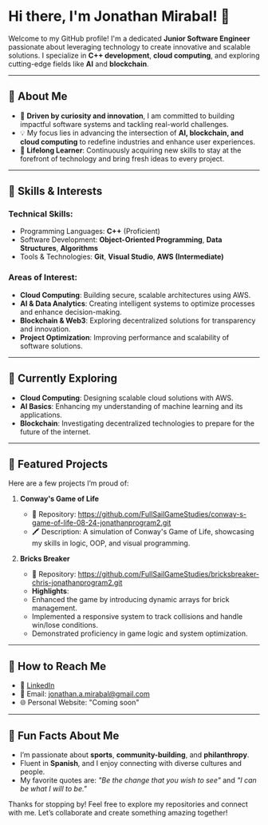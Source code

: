 # Hi there, I'm Jonathan Mirabal! 👋  

Welcome to my GitHub profile! I'm a dedicated **Junior Software Engineer** passionate about leveraging technology to create innovative and scalable solutions. I specialize in **C++ development**, **cloud computing**, and exploring cutting-edge fields like **AI** and **blockchain**.  

---  

## 🚀 About Me  
- 🌟 **Driven by curiosity and innovation**, I am committed to building impactful software systems and tackling real-world challenges.  
- 💡 My focus lies in advancing the intersection of **AI, blockchain, and cloud computing** to redefine industries and enhance user experiences.  
- 📖 **Lifelong Learner**: Continuously acquiring new skills to stay at the forefront of technology and bring fresh ideas to every project.  

---  

## 🔧 Skills & Interests  

### **Technical Skills:**  
- Programming Languages: **C++** (Proficient)  
- Software Development: **Object-Oriented Programming**, **Data Structures**, **Algorithms**  
- Tools & Technologies: **Git**, **Visual Studio**, **AWS (Intermediate)**  

### **Areas of Interest:**  
- **Cloud Computing**: Building secure, scalable architectures using AWS.  
- **AI & Data Analytics**: Creating intelligent systems to optimize processes and enhance decision-making.  
- **Blockchain & Web3**: Exploring decentralized solutions for transparency and innovation.  
- **Project Optimization**: Improving performance and scalability of software solutions.  

---  

## 🌱 Currently Exploring  
- **Cloud Computing**: Designing scalable cloud solutions with AWS.  
- **AI Basics**: Enhancing my understanding of machine learning and its applications.  
- **Blockchain**: Investigating decentralized technologies to prepare for the future of the internet.

---

## 📂 Featured Projects
Here are a few projects I’m proud of:

1. **Conway's Game of Life**
   - 📌 Repository: https://github.com/FullSailGameStudies/conway-s-game-of-life-08-24-jonathanprogram2.git
   - 🖍️ Description: A simulation of Conway's Game of Life, showcasing my skills in logic, OOP, and visual programming.  

2. **Bricks Breaker**
   - 📌 Repository: https://github.com/FullSailGameStudies/bricksbreaker-chris-jonathanprogram2.git
   - **Highlights**:  
   - Enhanced the game by introducing dynamic arrays for brick management.  
   - Implemented a responsive system to track collisions and handle win/lose conditions.  
   - Demonstrated proficiency in game logic and system optimization.  

---

## 📧 How to Reach Me
- 💼 [LinkedIn](https://www.linkedin.com/in/jonathanmirabal)
- 📧 Email: [jonathan.a.mirabal@gmail.com](mailto:jonathan.a.mirabal@gmail.com)
- 🌐 Personal Website: "Coming soon"

---

## 🌟 Fun Facts About Me  
- I’m passionate about **sports**, **community-building**, and **philanthropy**.  
- Fluent in **Spanish**, and I enjoy connecting with diverse cultures and people.  
- My favorite quotes are: *"Be the change that you wish to see"* and *"I can be what I will to be."*  

Thanks for stopping by! Feel free to explore my repositories and connect with me. Let’s collaborate and create something amazing together!  
